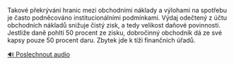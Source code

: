 
Takové překrývání hranic mezi obchodními náklady a výlohami na spotřebu je často podněcováno institucionálními podmínkami. Výdaj odečtený z účtu obchodních nákladů snižuje čistý zisk, a tedy velikost daňové povinnosti. Jestliže daně pohltí 50 procent ze zisku, dobročinný obchodník dá ze své kapsy pouze 50 procent daru. Zbytek jde k tíži finančních úřadů.

[🔊 Poslechnout audio](/data/7-paragraphs/audio/chapter_48/para_002-Takov-pekrvn-hranic-mezi-obchodnmi-nklady-a.mp3)
